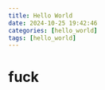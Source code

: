```yaml
---
title: Hello World
date: 2024-10-25 19:42:46
categories: [hello_world]
tags: [hello_world]     
---
```

# fuck
